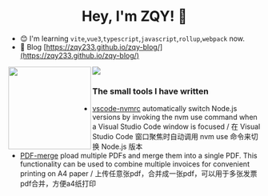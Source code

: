<h1 align="center">
  Hey, I'm ZQY! 👋
</h1>

- 😊 I'm learning `vite`,`vue3`,`typescript`,`javascript`,`rollup`,`webpack` now.
- 📝 Blog [https://zqy233.github.io/zqy-blog/](https://zqy233.github.io/zqy-blog/)

<div>
  <a>
    <img height="165" align="left" src="https://github-readme-stats-git-masterrstaa-rickstaa.vercel.app/api?username=zqy233&theme=prussian&show_icons=true&count_private=true" />
  </a>
  <a>
    <img src="https://github-readme-stats-git-masterrstaa-rickstaa.vercel.app/api/top-langs/?username=zqy233&layout=compact" />
  </a>
</div>

### The small tools I have written
- [vscode-nvmrc](https://github.com/zqy233/vscode-nvmrc) automatically switch Node.js versions by invoking the nvm use command when a Visual Studio Code window is focused / 在 Visual Studio Code 窗口聚焦时自动调用 nvm use 命令来切换 Node.js 版本
- [PDF-merge](https://github.com/zqy233/PDF-merge) pload multiple PDFs and merge them into a single PDF. This functionality can be used to combine multiple invoices for convenient printing on A4 paper / 上传任意张pdf，合并成一张pdf，可以用于多张发票pdf合并，方便a4纸打印
